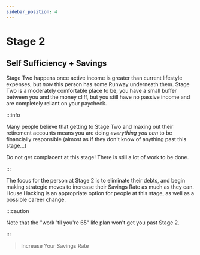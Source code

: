 ```yaml
---
sidebar_position: 4
---
```


# Stage 2

## Self Sufficiency + Savings

Stage Two happens once active income is greater than current lifestyle expenses, but *now* this person has some Runway underneath them. Stage Two is a moderately comfortable place to be, you have a small buffer between you and the money cliff, but you still have no passive income and are completely reliant on your paycheck.

:::info 

Many people believe that getting to Stage Two and maxing out their retirement accounts means you are doing *everything you can* to be financially responsible (almost as if they don't know of anything past this stage...) 

Do not get complacent at this stage! There is still a lot of work to be done.

:::

The focus for the person at Stage 2 is to eliminate their debts, and begin making strategic moves to increase their Savings Rate as much as they can. House Hacking is an appropriate option for people at this stage, as well as a possible career change. 

:::caution

Note that the "work 'til you're 65" life plan won't get you past Stage 2.

:::

>Increase Your Savings Rate